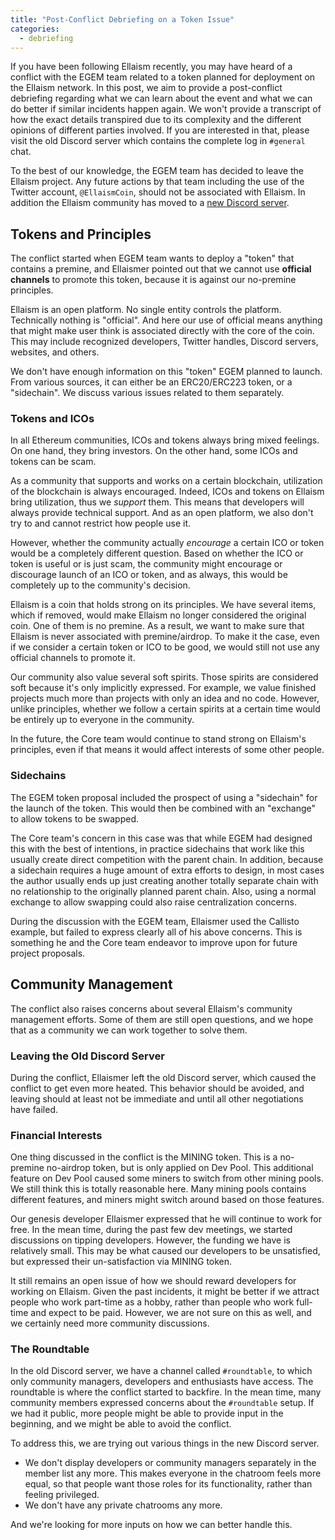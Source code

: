 ```yaml
---
title: "Post-Conflict Debriefing on a Token Issue"
categories:
  - debriefing
---
```


If you have been following Ellaism recently, you may have heard
of a conflict with the EGEM team related to a token planned for deployment on
the Ellaism network. In this post, we aim to provide a post-conflict
debriefing regarding what we can learn about the event and what we can do better if
similar incidents happen again. We won't provide a transcript of
how the exact details transpired due to its complexity and the
different opinions of different parties involved. If you are
interested in that, please visit the old Discord server which
contains the complete log in `#general` chat.

To the best of our knowledge, the EGEM team has decided to leave the Ellaism project. Any future actions by that team including the use of the Twitter account, `@EllaismCoin`, should not be associated with Ellaism.  In addition the Ellaism community has moved to a
[new Discord server](https://discord.gg/gz9tURY).

## Tokens and Principles

The conflict started when EGEM team wants to deploy a "token" that
contains a premine, and Ellaismer pointed out that we cannot use
**official channels** to promote this token, because it is against our
no-premine principles.

Ellaism is an open platform. No single entity controls the
platform. Technically nothing is "official". And here our use of
official means anything that might make user think is associated
directly with the core of the coin. This may include recognized
developers, Twitter handles, Discord servers, websites, and others.

We don't have enough information on this "token" EGEM planned to
launch. From various sources, it can either be an ERC20/ERC223 token,
or a "sidechain". We discuss various issues related to them
separately.

### Tokens and ICOs

In all Ethereum communities, ICOs and tokens always bring mixed
feelings. On one hand, they bring investors. On the other hand, some
ICOs and tokens can be scam.

As a community that supports and works on a certain blockchain,
utilization of the blockchain is always encouraged. Indeed, ICOs and
tokens on Ellaism bring utilization, thus we *support* them. This
means that developers will always provide technical support. And as an
open platform, we also don't try to and cannot restrict how people use
it.

However, whether the community actually *encourage* a certain ICO or
token would be a completely different question. Based on whether the
ICO or token is useful or is just scam, the community might encourage
or discourage launch of an ICO or token, and as always, this would be
completely up to the community's decision.

Ellaism is a coin that holds strong on its principles. We have several
items, which if removed, would make Ellaism no longer considered the
original coin. One of them is no premine. As a result, we want to make
sure that Ellaism is never associated with premine/airdrop. To make it
the case, even if we consider a certain token or ICO to be good, we
would still not use any official channels to promote it.

Our community also value several soft spirits. Those spirits are
considered soft because it's only implicitly expressed. For example,
we value finished projects much more than projects with only an idea
and no code. However, unlike principles, whether we follow a certain
spirits at a certain time would be entirely up to everyone in the
community.

In the future, the Core team would continue to stand strong on
Ellaism's principles, even if that means it would affect interests of
some other people.

### Sidechains

The EGEM token proposal included the prospect of using a "sidechain" for the launch of the token.  This would then be combined with an "exchange" to allow tokens to be swapped.

The Core team's concern in this case was that while EGEM
had designed this with the best of intentions, in practice sidechains
that work like this usually create direct competition with the parent
chain. In addition, because a sidechain requires a huge amount of extra
efforts to design, in most cases the author usually ends up just creating another
totally separate chain with no relationship to the originally
planned parent chain. Also, using a normal exchange to allow swapping could also
raise centralization concerns.

During the discussion with the EGEM team, Ellaismer used the Callisto
example, but failed to express clearly all of his above concerns. This
is something he and the Core team endeavor to improve upon for future project proposals.

## Community Management

The conflict also raises concerns about several Ellaism's community
management efforts. Some of them are still open questions, and we hope
that as a community we can work together to solve them.

### Leaving the Old Discord Server

During the conflict, Ellaismer left the old Discord server, which caused
the conflict to get even more heated. This behavior should be avoided,
and leaving should at least not be immediate and until all other negotiations
have failed.

### Financial Interests

One thing discussed in the conflict is the MINING token. This is a
no-premine no-airdrop token, but is only applied on Dev Pool. This
additional feature on Dev Pool caused some miners to switch from other
mining pools. We still think this is totally reasonable here. Many
mining pools contains different features, and miners might switch
around based on those features.

Our genesis developer Ellaismer expressed that he will continue to
work for free. In the mean time, during the past few dev meetings, we
started discussions on tipping developers. However, the funding we
have is relatively small. This may be what caused our developers to be
unsatisfied, but expressed their un-satisfaction via MINING token.

It still remains an open issue of how we should reward developers for
working on Ellaism. Given the past incidents, it might be better if we
attract people who work part-time as a hobby, rather than people who
work full-time and expect to be paid. However, we are not sure on this
as well, and we certainly need more community discussions.

### The Roundtable

In the old Discord server, we have a channel called `#roundtable`, to
which only community managers, developers and enthusiasts have
access. The roundtable is where the conflict started to backfire. In
the mean time, many community members expressed concerns about the
`#roundtable` setup. If we had it public, more people might be able to
provide input in the beginning, and we might be able to avoid the
conflict.

To address this, we are trying out various things in the new Discord
server.

* We don't display developers or community managers separately in the
  member list any more. This makes everyone in the chatroom feels more
  equal, so that people want those roles for its functionality, rather
  than feeling privileged.
* We don't have any private chatrooms any more.

And we're looking for more inputs on how we can better handle this.
